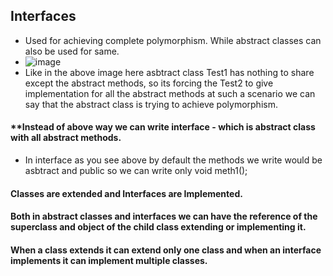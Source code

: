 ## Interfaces  
- Used for achieving complete polymorphism. While abstract classes can also be used for same.
- ![image](https://github.com/user-attachments/assets/638a0c98-ed39-4783-b422-6a430f62be29)
- Like in the above image here asbtract class Test1 has nothing to share except the abstract methods, so its forcing the Test2 to give implementation for all the abstract methods
  at such a scenario we can say that the abstract class is trying to achieve polymorphism.  
#### **Instead of above way we can write interface - which is abstract class with all abstract methods.
-  In interface as you see above by default the methods we write would be asbtract and public so we can write only void meth1();
#### Classes are extended and Interfaces are Implemented.  
#### Both in abstract classes and interfaces we can have the reference of the superclass and object of the child class extending or implementing it.  
#### When a class extends it can extend only one class and when an interface implements it can implement multiple classes.  

